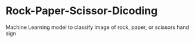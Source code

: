 # Rock-Paper-Scissor-Dicoding
Machine Learning model to classify image of rock, paper, or scissors hand sign
